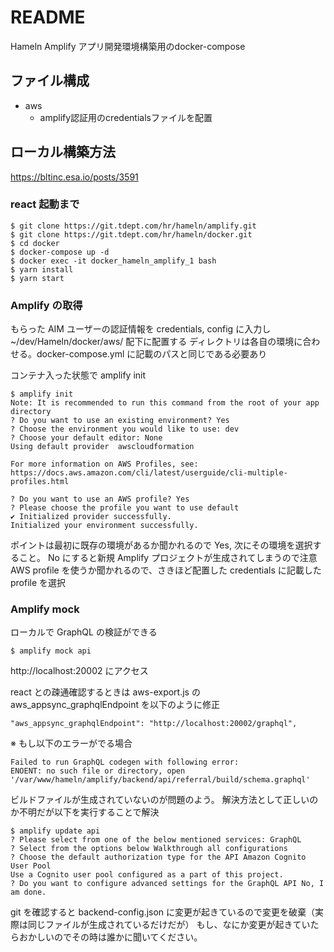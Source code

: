 # README
Hameln Amplify アプリ開発環境構築用のdocker-compose

## ファイル構成
  - aws
    - amplify認証用のcredentialsファイルを配置

## ローカル構築方法
https://bltinc.esa.io/posts/3591

### react 起動まで
```
$ git clone https://git.tdept.com/hr/hameln/amplify.git
$ git clone https://git.tdept.com/hr/hameln/docker.git
$ cd docker
$ docker-compose up -d
$ docker exec -it docker_hameln_amplify_1 bash
$ yarn install
$ yarn start
```

### Amplify の取得
もらった AIM ユーザーの認証情報を credentials, config に入力し
~/dev/Hameln/docker/aws/ 配下に配置する
ディレクトリは各自の環境に合わせる。docker-compose.yml に記載のパスと同じである必要あり

コンテナ入った状態で amplify init

```
$ amplify init
Note: It is recommended to run this command from the root of your app directory
? Do you want to use an existing environment? Yes
? Choose the environment you would like to use: dev
? Choose your default editor: None
Using default provider  awscloudformation

For more information on AWS Profiles, see:
https://docs.aws.amazon.com/cli/latest/userguide/cli-multiple-profiles.html

? Do you want to use an AWS profile? Yes
? Please choose the profile you want to use default
✔ Initialized provider successfully.
Initialized your environment successfully.
```
ポイントは最初に既存の環境があるか聞かれるので Yes, 次にその環境を選択すること。
No にすると新規 Amplify プロジェクトが生成されてしまうので注意
AWS profile を使うか聞かれるので、さきほど配置した credentials に記載した profile を選択

### Amplify mock
ローカルで GraphQL の検証ができる

```
$ amplify mock api
```
http://localhost:20002 にアクセス

react との疎通確認するときは aws-export.js の aws_appsync_graphqlEndpoint を以下のように修正

```
"aws_appsync_graphqlEndpoint": "http://localhost:20002/graphql",
```

※ もし以下のエラーがでる場合
```
Failed to run GraphQL codegen with following error:
ENOENT: no such file or directory, open '/var/www/hameln/amplify/backend/api/referral/build/schema.graphql'
```

ビルドファイルが生成されていないのが問題のよう。
解決方法として正しいのか不明だが以下を実行することで解決
```
$ amplify update api
? Please select from one of the below mentioned services: GraphQL
? Select from the options below Walkthrough all configurations
? Choose the default authorization type for the API Amazon Cognito User Pool
Use a Cognito user pool configured as a part of this project.
? Do you want to configure advanced settings for the GraphQL API No, I am done.
```

git を確認すると backend-config.json に変更が起きているので変更を破棄（実際は同じファイルが生成されているだけだが）
もし、なにか変更が起きていたらおかしいのでその時は誰かに聞いてください。